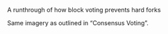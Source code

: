 A runthrough of how block voting prevents hard forks

Same imagery as outlined in “Consensus Voting”.

